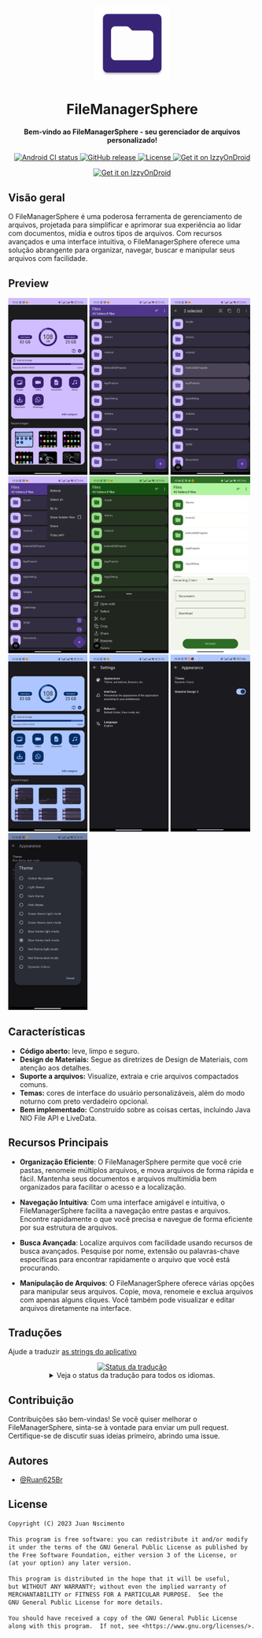 <p align="center"><img src="fastlane/metadata/android/en-US/images/icon.png" width="150"></p>
<h1 align="center"><b>FileManagerSphere</b></h1>
<h4 align="center">Bem-vindo ao FileManagerSphere - seu gerenciador de arquivos personalizado!</h4>

<p  align="center">
        <a href="https://github.com/Ruan625Br/FileManagerSphere/actions">
            <img src="https://github.com/Ruan625Br/FileManagerSphere/workflows/Android%20CI/badge.svg" alt="Android CI status">
        </a>
        <a href="https://github.com/Ruan625Br/FileManagerSphere/releases">
            <img src="https://img.shields.io/github/v/release/Ruan625Br/FileManagerSphere" alt="GitHub release">
        </a>
        <a href="LICENSE">
            <img src="https://img.shields.io/github/license/Ruan625Br/FileManagerSphere?color=blue" alt="License">
        </a>
          <a href="https://apt.izzysoft.de/fdroid/index/apk/com.etb.filemanager/">
                <img src="https://img.shields.io/endpoint?url=https://apt.izzysoft.de/fdroid/api/v1/shield/com.etb.filemanager" 
                     alt="Get it on IzzyOnDroid"
        </a>
    </p>
</p>
<p  align="center">
        <a href="https://apt.izzysoft.de/fdroid/index/apk/com.etb.filemanager/">
                <img src="https://gitlab.com/IzzyOnDroid/repo/-/raw/master/assets/IzzyOnDroid.png" alt="Get it on IzzyOnDroid"
                        width="170">
        </a>     
  </p>
                  
## Visão geral

O FileManagerSphere é uma poderosa ferramenta de gerenciamento de arquivos, projetada para simplificar e aprimorar sua experiência ao lidar com documentos, mídia e outros tipos de arquivos. Com recursos avançados e uma interface intuitiva, o FileManagerSphere oferece uma solução abrangente para organizar, navegar, buscar e manipular seus arquivos com facilidade.
    
## Preview

<img src="fastlane/metadata/android/en-US/images/phoneScreenshots/1.jpg" width="32%" /> <img src="fastlane/metadata/android/en-US/images/phoneScreenshots/2.jpg" width="32%" /> <img src="fastlane/metadata/android/en-US/images/phoneScreenshots/3.jpg" width="32%" />
<img src="fastlane/metadata/android/en-US/images/phoneScreenshots/4.jpg" width="32%" /> <img src="fastlane/metadata/android/en-US/images/phoneScreenshots/5.jpg" width="32%" /> <img src="fastlane/metadata/android/en-US/images/phoneScreenshots/6.jpg" width="32%" />
<img src="fastlane/metadata/android/en-US/images/phoneScreenshots/7.jpg" width="32%" /> <img src="fastlane/metadata/android/en-US/images/phoneScreenshots/8.jpg" width="32%" /> <img src="fastlane/metadata/android/en-US/images/phoneScreenshots/9.jpg" width="32%" /> 
<img src="fastlane/metadata/android/en-US/images/phoneScreenshots/10.jpg" width="32%" /></p>




## Características
   
- **Código aberto:** leve, limpo e seguro.
- **Design de Materiais:** Segue as diretrizes de Design de Materiais, com atenção aos detalhes.
- **Suporte a arquivos:** Visualize, extraia e crie arquivos compactados comuns.
- **Temas:** cores de interface do usuário personalizáveis, além do modo noturno com preto verdadeiro opcional.
- **Bem implementado:** Construído sobre as coisas certas, incluindo Java NIO File API e LiveData.

## Recursos Principais

- **Organização Eficiente**: O FileManagerSphere permite que você crie pastas, renomeie múltiplos arquivos, e mova arquivos de forma rápida e fácil. Mantenha seus documentos e arquivos multimídia bem organizados para facilitar o acesso e a localização.

- **Navegação Intuitiva**: Com uma interface amigável e intuitiva, o FileManagerSphere facilita a navegação entre pastas e arquivos. Encontre rapidamente o que você precisa e navegue de forma eficiente por sua estrutura de arquivos.

- **Busca Avançada**: Localize arquivos com facilidade usando recursos de busca avançados. Pesquise por nome, extensão ou palavras-chave específicas para encontrar rapidamente o arquivo que você está procurando.

- **Manipulação de Arquivos**: O FileManagerSphere oferece várias opções para manipular seus arquivos. Copie, mova, renomeie e exclua arquivos com apenas alguns cliques. Você também pode visualizar e editar arquivos diretamente na interface.

## Traduções

Ajude a traduzir [as strings do aplicativo](https://hosted.weblate.org/engage/filemanagersphere/) 

<div align="center">
    <a href="https://hosted.weblate.org/engage/filemanagersphere/">
<img src="https://hosted.weblate.org/widgets/filemanagersphere/-/287x66-black.png" alt="Status da tradução" />
</a>    
</a>
<details>
<summary>Veja o status da tradução para todos os idiomas.</summary>

[![Translation status](https://hosted.weblate.org/widgets/filemanagersphere/-/translations/multi-auto.svg)](https://hosted.weblate.org/engage/filemanagersphere/)

</details>
</div>

## Contribuição

Contribuições são bem-vindas! Se você quiser melhorar o FileManagerSphere, sinta-se à vontade para enviar um pull request. Certifique-se de discutir suas ideias primeiro, abrindo uma issue.

## Autores

- [@Ruan625Br](https://www.github.com/Ruan625Br)





## License

    Copyright (C) 2023 Juan Nscimento

    This program is free software: you can redistribute it and/or modify
    it under the terms of the GNU General Public License as published by
    the Free Software Foundation, either version 3 of the License, or
    (at your option) any later version.

    This program is distributed in the hope that it will be useful,
    but WITHOUT ANY WARRANTY; without even the implied warranty of
    MERCHANTABILITY or FITNESS FOR A PARTICULAR PURPOSE.  See the
    GNU General Public License for more details.

    You should have received a copy of the GNU General Public License
    along with this program.  If not, see <https://www.gnu.org/licenses/>.
